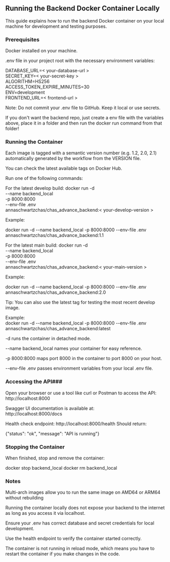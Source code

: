 ## Running the Backend Docker Container Locally ##
This guide explains how to run the backend Docker container on your local machine for development and testing purposes.  

### Prerequisites ###  

Docker installed on your machine.  

.env file in your project root with the necessary environment variables:  

DATABASE_URL=< your-database-url >  
SECRET_KEY=< your-secret-key >  
ALGORITHM=HS256  
ACCESS_TOKEN_EXPIRE_MINUTES=30  
ENV=development   
FRONTEND_URL=< frontend-url >    

Note: Do not commit your .env file to GitHub. Keep it local or use secrets.  

If you don't want the backend repo, just create a env file with the variables above, place it in a folder and then run the docker run command from that folder! 

### Running the Container ### 
Each image is tagged with a semantic version number (e.g. 1.2, 2.0, 2.1) automatically generated by the workflow from the VERSION file.

You can check the latest available tags on Docker Hub.

Run one of the following commands:

For the latest develop build:
docker run -d \
  --name backend_local \
  -p 8000:8000 \
  --env-file .env \
  annaschwartzchas/chas_advance_backend:< your-develop-version >


Example:

docker run -d --name backend_local -p 8000:8000 --env-file .env annaschwartzchas/chas_advance_backend:1.1

For the latest main build:
docker run -d \
  --name backend_local \
  -p 8000:8000 \
  --env-file .env \
  annaschwartzchas/chas_advance_backend:< your-main-version >


Example:

docker run -d --name backend_local -p 8000:8000 --env-file .env annaschwartzchas/chas_advance_backend:2.0

Tip: You can also use the latest tag for testing the most recent develop image.  

Example:  
docker run -d --name backend_local -p 8000:8000 --env-file .env annaschwartzchas/chas_advance_backend:latest  

-d runs the container in detached mode.

--name backend_local names your container for easy reference.

-p 8000:8000 maps port 8000 in the container to port 8000 on your host.

--env-file .env passes environment variables from your local .env file.

### Accessing the API### 

Open your browser or use a tool like curl or Postman to access the API:
http://localhost:8000  

Swagger UI documentation is available at:  
http://localhost:8000/docs  

Health check endpoint:
http://localhost:8000/health
Should return:

{"status": "ok", "message": "API is running"}

### Stopping the Container ### 

When finished, stop and remove the container:

docker stop backend_local
docker rm backend_local

### Notes ### 

Multi-arch images allow you to run the same image on AMD64 or ARM64 without rebuilding

Running the container locally does not expose your backend to the internet as long as you access it via localhost.

Ensure your .env has correct database and secret credentials for local development.

Use the health endpoint to verify the container started correctly.

The container is not running in reload mode, which means you have to restart the container if you make changes in the code. 
